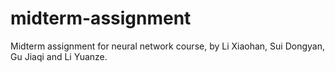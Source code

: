 # midterm-assignment

Midterm assignment for neural network course, by Li Xiaohan, Sui Dongyan, Gu Jiaqi and Li Yuanze.
